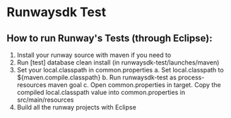 Runwaysdk Test
=======


How to run Runway's Tests (through Eclipse):
-------
1. Install your runway source with maven if you need to
2. Run [test] database clean install (in runwaysdk-test/launches/maven)
3. Set your local.classpath in common.properties
  a. Set local.classpath to ${maven.compile.classpath}
  b. Run runwaysdk-test as process-resources maven goal
  c. Open common.properties in target. Copy the compiled local.classpath value into common.properties in src/main/resources
4. Build all the runway projects with Eclipse
